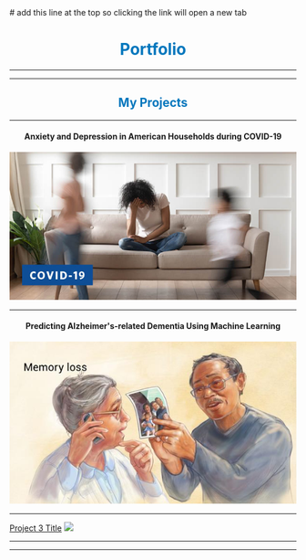 <base target="_blank"> # add this line at the top so clicking the link will open a new tab

# **<span style="color:#0277BD;"><center>Portfolio</center></span>**

---
---

## **<span style="color:#0277BD;"><center>My Projects</center></span>**

---
#### **<span><center>Anxiety and Depression in American Households during COVID-19</center></span>**
[<img src="https://raw.githubusercontent.com/Benjamin2009/anxiety-depression-covid/main/anxiety-depression-covid-19.jpeg"/>](https://nbviewer.org/github/Benjamin2009/anxiety-depression-covid/blob/main/Anxiety%20and%20Depression%20in%20American%20Households%20during%20COVID-19.ipynb)


---
#### **<span><center>Predicting Alzheimer's-related Dementia Using Machine Learning</center></span>**
[<img src="https://raw.githubusercontent.com/Benjamin2009/Alzheimer-dementia-machine-learning/main/alzehemiers.jpeg"/>](https://nbviewer.org/github/Benjamin2009/Alzheimer-dementia-machine-learning/blob/12830e7960286c11413ee35be46ac4eb03a51eba/Predicting%20Alzheimer%27s-related%20Dementia%20Using%20MRI%20Data%20and%20Machine%20Learning%20.ipynb)


---
[Project 3 Title]()
<img src="images/dummy_thumbnail.jpg?raw=true"/>

---
---
